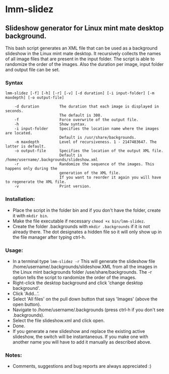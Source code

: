 # lmm-slidez

## Slideshow generator for Linux mint mate desktop background.

This bash script generates an XML file that can be used as a background slideshow in the Linux mint mate desktop. It recursively collects the names of all image files that are present in the input folder. 
The script is able to randomize the order of the images. Also the duration per image, input folder and output file can be set.

### Syntax
    lmm-slidez [-f] [-h] [-r] [-v] [-d duration] [-i input-folder] [-m maxdepth] [-o output-file]

        -d duration         The duration that each image is displayed in seconds.
                            The default is 300.
        -f                  Force overwrite of the output file.
        -h                  Show syntax.
        -i input-folder     Specifies the location name where the images are located. 
                            Default is /usr/share/backgrounds.
        -m maxdepth         Level of recursiveness. 1 - 2147483647. The latter is default.
        -o output-file      Specifies the location of the output XML file. 
                            Default is /home/username/.backgrounds/slideshow.xml
        -r                  Randomize the sequence of the images. This happens only during the 
                            generation of the XML file. 
                            If you want to reorder it again you will have to regenerate the XML file.
        -v                  Print version.

### Installation:
- Place the script in the folder bin and if you don't have the folder, create it with `mkdir bin`.
- Make the file executable if necessary `chmod +x bin/lmm-slidez`.
- Create the folder .backgrounds with `mkdir .backgrounds` if it is not already there.
  The dot designates a hidden file so it will only show up in the file manager after typing ctrl-h.

### Usage:
- In a terminal type `lmm-slidez -r`
  This will generate the slideshow file /home/username/.backgrounds/slideshow.XML from all the images in the Linux mint backgrounds folder /use/share/backgrounds.
  The -r option tells the script to randomize the order of the images.
- Right-click the desktop background and click 'change desktop background'.
- Click 'Add...'.
- Select 'All files' on the pull down button that says 'Images' (above the open button).
- Navigate to /home/username/.backgrounds (press ctrl-h if you don't see .backgrounds).
- Select the file slideshow.xml and click open.
- Done.
- If you generate a new slideshow and replace the existing active slideshow, the switch will be instantaneous. If you make one with another name you will have to add it manually as described above.

### Notes:
- Comments, suggestions and bug reports are always appreciated :)
